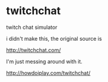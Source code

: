 # twitchchat
twitch chat simulator

i didn't make this, the original source is

http://twitchchat.com/

I'm just messing around with it.

http://howdoiplay.com/twitchchat/
